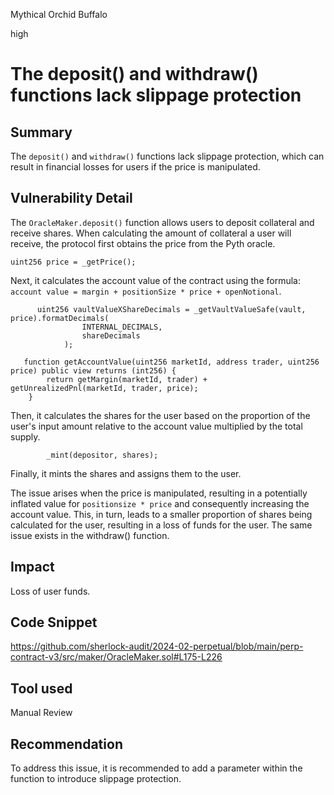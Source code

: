 Mythical Orchid Buffalo

high

# The deposit() and withdraw() functions lack slippage protection

## Summary
The `deposit()` and `withdraw()` functions lack slippage protection, which can result in financial losses for users if the price is manipulated.

## Vulnerability Detail
The `OracleMaker.deposit()` function allows users to deposit collateral and receive shares. When calculating the amount of collateral a user will receive, the protocol first obtains the price from the Pyth oracle. 
```solidity
uint256 price = _getPrice();

```

Next, it calculates the account value of the contract using the formula: `account value = margin + positionSize * price + openNotional`. 
```solidity
      uint256 vaultValueXShareDecimals = _getVaultValueSafe(vault, price).formatDecimals(
                INTERNAL_DECIMALS,
                shareDecimals
            );

```

```solidity
   function getAccountValue(uint256 marketId, address trader, uint256 price) public view returns (int256) {
        return getMargin(marketId, trader) + getUnrealizedPnl(marketId, trader, price);
    }
```

Then, it calculates the shares for the user based on the proportion of the user's input amount relative to the account value multiplied by the total supply. 
```solidity
        _mint(depositor, shares);

```

Finally, it mints the shares and assigns them to the user.

The issue arises when the price is manipulated, resulting in a potentially inflated value for `positionsize * price` and consequently increasing the account value. This, in turn, leads to a smaller proportion of shares being calculated for the user, resulting in a loss of funds for the user.
The same issue exists in the withdraw() function.



## Impact
Loss of user funds.


## Code Snippet
https://github.com/sherlock-audit/2024-02-perpetual/blob/main/perp-contract-v3/src/maker/OracleMaker.sol#L175-L226

## Tool used

Manual Review

## Recommendation
To address this issue, it is recommended to add a parameter within the function to introduce slippage protection.
